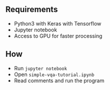 ## Requirements
* Python3 with Keras with Tensorflow
* Jupyter notebook
* Access to GPU for faster processing

## How

* Run `jupyter notebook`
* Open `simple-vqa-tutorial.ipynb`
* Read comments and run the program



